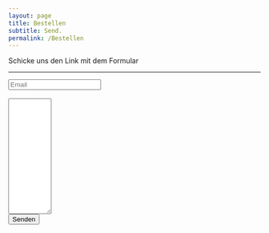 ```yaml
---
layout: page
title: Bestellen
subtitle: Send.
permalink: /Bestellen
---
```


Schicke uns den Link mit dem Formular

---
 

<form method="post" action="https://forms.un-static.com/forms/Y2b25cd4faa1305ce82a3bf4241703b43e789f0b1">
  <input type="email" name="email" placeholder="Email" required>
  <br>
  <br>
  <textarea name="message" cols="8" rows="15"></textarea>
  <br>
  <button type="submit">Senden</button>
  <div class="text-center">
  </div>
</form>